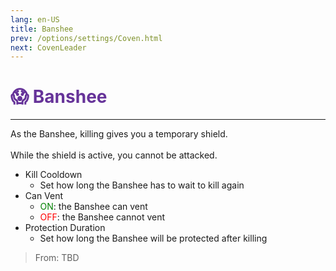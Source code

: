 ```yaml
---
lang: en-US
title: Banshee
prev: /options/settings/Coven.html
next: CovenLeader
---
```


# <font color="#663399">😱 Banshee</font> <Badge text="Coven" type="tip" vertical="middle"/>
---

As the Banshee, killing gives you a temporary shield.<br><br>
While the shield is active, you cannot be attacked.
* Kill Cooldown
  * Set how long the Banshee has to wait to kill again
* Can Vent
  * <font color=green>ON</font>: the Banshee can vent
  * <font color=red>OFF</font>: the Banshee cannot vent
* Protection Duration
  * Set how long the Banshee will be protected after killing

> From: TBD